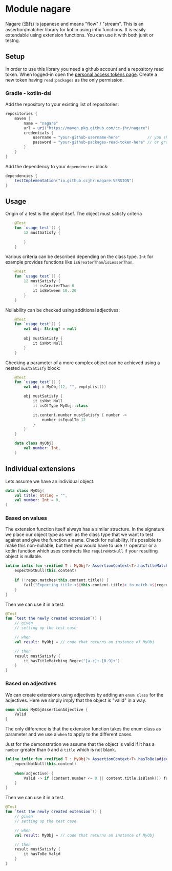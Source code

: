 # Module nagare

Nagare (流れ) is japanese and means "flow" / "stream". This is an assertion/matcher library for kotlin using infix functions.
It is easily extendable using extension functions. You can use it with both junit or testng.

## Setup

In order to use this library you need a github account and a repository read token.
When logged-in open the [personal access tokens page](https://github.com/settings/tokens). Create a new token having
`read:packages` as the only permission.

### Gradle - kotlin-dsl

Add the repository to your existing list of repositories:

```gradle
repositories {
    maven {
        name = "nagare"
        url = uri("https://maven.pkg.github.com/cc-jhr/nagare")
        credentials {
            username = "your-github-username-here"            // you should probably use environment variables
            password = "your-github-packages-read-token-here" // or gradle properties here to inject the values
        }
    }
}
```

Add the dependency to your `dependencies` block:

```gradle
dependencies {
    testImplementation("io.github.ccjhr:nagare:VERSION")
}
```

## Usage

Origin of a test is the object itsef. The object must satisfy criteria
```kotlin
    @Test
    fun `usage test`() {
        12 mustSatisfy {
            
        }
    }
```

Various criteria can be described depending on the class type. `Int` for example provides functions like `isGreaterThan`/`isLesserThan`.
```kotlin
    @Test
    fun `usage test`() {
        12 mustSatisfy {
            it isGreaterThan 6
            it isBetween 10..20
        }
    }
```

Nullability can be checked using additional adjectives:
```kotlin
    @Test
    fun `usage test`() {
        val obj: String? = null
        
        obj mustSatisfy {
            it isNot Null
        }
    }
```

Checking a parameter of a more complex object can be achieved using a nested `mustSatisfy` block:
```kotlin
    @Test
    fun `usage test`() {
        val obj = MyObj(12, "", emptyList())

        obj mustSatisfy {
            it isNot Null
            it isOfType MyObj::class

            it.content.number mustSatisfy { number ->
                number isEqualTo 12
            }
        }
    }

    data class MyObj(
        val number: Int,
    )
```

## Individual extensions

Lets assume we have an individual object.

```kotlin
data class MyObj(
    val title: String = "",
    val number: Int = 0,
)
```

### Based on values

The extension function itself always has a similar structure. In the signature we place our object type as
well as the class type that we want to test against and give the function a name.
Check for nullability. It's possible to make this non-nullable, but then you would have to use `!!` operator or
a kotlin function which uses contracts like `requireNotNull` if your resulting object is nullable.

```kotlin
inline infix fun <reified T : MyObj?> AssertionContext<T>.hasTitleMatching(regex: Regex) {
    expectNotNull(this.content)
    
    if (!regex.matches(this.content.title)) {
        fail("Expecting title <${this.content.title}> to match <${regex.pattern}>, but it doesn't.")
    }
}
```

Then we can use it in a test.

```kotlin
@Test
fun `test the newly created extension`() {
    // given
    // setting up the test case

    // when
    val result: MyObj = // code that returns an instance of MyObj

    // then
    result mustSatisfy {
        it hasTitleMatching Regex("[a-z]+-[0-9]+")
    }
}
```

### Based on adjectives

We can create extensions using adjectives by adding an `enum class` for the adjectives.
Here we simply imply that the object is "valid" in a way.

```kotlin
enum class MyObjAssertionAdjective {
    Valid
}
```

The only difference is that the extension function takes the enum class as parameter and we use a `when` to apply to the
different cases.

Just for the demonstration we assume that the object is valid if it has a `number` greater than `0` and a `title` which
is not blank.

```kotlin
inline infix fun <reified T : MyObj?> AssertionContext<T>.hasToBe(adjective: MyObjAssertionAdjective) {
    expectNotNull(this.content)
    
    when(adjective) {
        Valid -> if (content.number <= 0 || content.title.isBlank()) fail("Object is not valid.")
    }
}
```

Then we can use it in a test.

```kotlin
@Test
fun `test the newly created extension`() {
    // given
    // setting up the test case

    // when
    val result: MyObj = // code that returns an instance of MyObj

    // then
    result mustSatisfy {
        it hasToBe Valid
    }
}
```